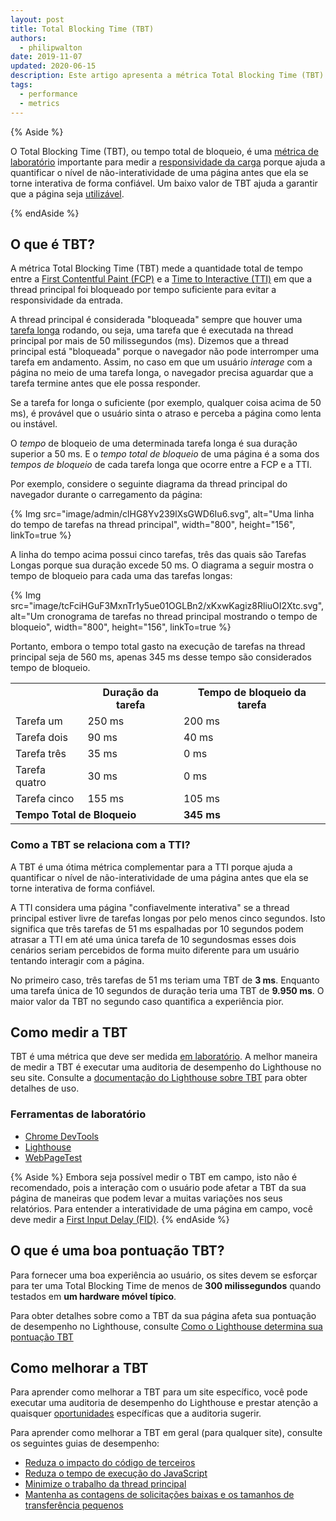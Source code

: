 ```yaml
---
layout: post
title: Total Blocking Time (TBT)
authors:
  - philipwalton
date: 2019-11-07
updated: 2020-06-15
description: Este artigo apresenta a métrica Total Blocking Time (TBT) e explica como medi-la.
tags:
  - performance
  - metrics
---
```


{% Aside %}

O Total Blocking Time (TBT), ou tempo total de bloqueio, é uma [métrica de laboratório](/user-centric-performance-metrics/#in-the-lab) importante para medir a [responsividade da carga](/user-centric-performance-metrics/#types-of-metrics) porque ajuda a quantificar o nível de não-interatividade de uma página antes que ela se torne interativa de forma confiável. Um baixo valor de TBT ajuda a garantir que a página seja [utilizável](/user-centric-performance-metrics/#questions).

{% endAside %}

## O que é TBT?

A métrica Total Blocking Time (TBT) mede a quantidade total de tempo entre a [First Contentful Paint (FCP)](/fcp/) e a [Time to Interactive (TTI)](/tti/) em que a thread principal foi bloqueado por tempo suficiente para evitar a responsividade da entrada.

A thread principal é considerada "bloqueada" sempre que houver uma [tarefa longa](/custom-metrics/#long-tasks-api) rodando, ou seja, uma tarefa que é executada na thread principal por mais de 50 milissegundos (ms). Dizemos que a thread principal está "bloqueada" porque o navegador não pode interromper uma tarefa em andamento. Assim, no caso em que um usuário *interage* com a página no meio de uma tarefa longa, o navegador precisa aguardar que a tarefa termine antes que ele possa responder.

Se a tarefa for longa o suficiente (por exemplo, qualquer coisa acima de 50 ms), é provável que o usuário sinta o atraso e perceba a página como lenta ou instável.

O *tempo* de bloqueio de uma determinada tarefa longa é sua duração superior a 50 ms. E o *tempo total de bloqueio* de uma página é a soma dos *tempos de bloqueio* de cada tarefa longa que ocorre entre a FCP e a TTI.

Por exemplo, considere o seguinte diagrama da thread principal do navegador durante o carregamento da página:

{% Img src="image/admin/clHG8Yv239lXsGWD6Iu6.svg", alt="Uma linha do tempo de tarefas na thread principal", width="800", height="156", linkTo=true %}

A linha do tempo acima possui cinco tarefas, três das quais são Tarefas Longas porque sua duração excede 50 ms. O diagrama a seguir mostra o tempo de bloqueio para cada uma das tarefas longas:

{% Img src="image/tcFciHGuF3MxnTr1y5ue01OGLBn2/xKxwKagiz8RliuOI2Xtc.svg", alt="Um cronograma de tarefas no thread principal mostrando o tempo de bloqueio", width="800", height="156", linkTo=true %}

Portanto, embora o tempo total gasto na execução de tarefas na thread principal seja de 560 ms, apenas 345 ms desse tempo são considerados tempo de bloqueio.

<table>
  <tr>
    <th></th>
    <th>Duração da tarefa</th>
    <th>Tempo de bloqueio da tarefa</th>
  </tr>
  <tr>
    <td>Tarefa um</td>
    <td>250 ms</td>
    <td>200 ms</td>
  </tr>
  <tr>
    <td>Tarefa dois</td>
    <td>90 ms</td>
    <td>40 ms</td>
  </tr>
  <tr>
    <td>Tarefa três</td>
    <td>35 ms</td>
    <td>0 ms</td>
  </tr>
  <tr>
    <td>Tarefa quatro</td>
    <td>30 ms</td>
    <td>0 ms</td>
  </tr>
  <tr>
    <td>Tarefa cinco</td>
    <td>155 ms</td>
    <td>105 ms</td>
  </tr>
  <tr>
    <td colspan="2"><strong>Tempo Total de Bloqueio</strong></td>
    <td><strong>345 ms</strong></td>
  </tr>
</table>

### Como a TBT se relaciona com a TTI?

A TBT é uma ótima métrica complementar para a TTI porque ajuda a quantificar o nível de não-interatividade de uma página antes que ela se torne interativa de forma confiável.

A TTI considera uma página "confiavelmente interativa" se a thread principal estiver livre de tarefas longas por pelo menos cinco segundos. Isto significa que três tarefas de 51 ms espalhadas por 10 segundos podem atrasar a TTI em até uma única tarefa de 10 segundosmas esses dois cenários seriam percebidos de forma muito diferente para um usuário tentando interagir com a página.

No primeiro caso, três tarefas de 51 ms teriam uma TBT de **3 ms**. Enquanto uma tarefa única de 10 segundos de duração teria uma TBT de **9.950 ms**. O maior valor da TBT no segundo caso quantifica a experiência pior.

## Como medir a TBT

TBT é uma métrica que deve ser medida [em laboratório](/user-centric-performance-metrics/#in-the-lab). A melhor maneira de medir a TBT é executar uma auditoria de desempenho do Lighthouse no seu site. Consulte a [documentação do Lighthouse sobre TBT](/lighthouse-total-blocking-time) para obter detalhes de uso.

### Ferramentas de laboratório

- [Chrome DevTools](https://developer.chrome.com/docs/devtools/)
- [Lighthouse](https://developer.chrome.com/docs/lighthouse/overview/)
- [WebPageTest](https://www.webpagetest.org/)

{% Aside %} Embora seja possível medir o TBT em campo, isto não é recomendado, pois a interação com o usuário pode afetar a TBT da sua página de maneiras que podem levar a muitas variações nos seus relatórios. Para entender a interatividade de uma página em campo, você deve medir a [First Input Delay (FID)](/fid/). {% endAside %}

## O que é uma boa pontuação TBT?

Para fornecer uma boa experiência ao usuário, os sites devem se esforçar para ter uma Total Blocking Time de menos de **300 milissegundos** quando testados em **um hardware móvel típico**.

Para obter detalhes sobre como a TBT da sua página afeta sua pontuação de desempenho no Lighthouse, consulte [Como o Lighthouse determina sua pontuação TBT](/lighthouse-total-blocking-time/#how-lighthouse-determines-your-tbt-score)

## Como melhorar a TBT

Para aprender como melhorar a TBT para um site específico, você pode executar uma auditoria de desempenho do Lighthouse e prestar atenção a quaisquer [oportunidades](/lighthouse-performance/#opportunities) específicas que a auditoria sugerir.

Para aprender como melhorar a TBT em geral (para qualquer site), consulte os seguintes guias de desempenho:

- [Reduza o impacto do código de terceiros](/third-party-summary/)
- [Reduza o tempo de execução do JavaScript](/bootup-time/)
- [Minimize o trabalho da thread principal](/mainthread-work-breakdown/)
- [Mantenha as contagens de solicitações baixas e os tamanhos de transferência pequenos](/resource-summary/)
